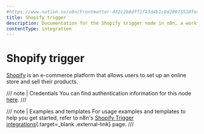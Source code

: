 ```yaml
---
#https://www.notion.so/n8n/Frontmatter-432c2b8dff1f43d4b1c8d20075510fe4
title: Shopify trigger
description: Documentation for the Shopify trigger node in n8n, a workflow automation platform. Includes details of operations and configuration, and links to examples and credentials information.
contentType: integration
---
```


# Shopify trigger

[Shopify](https://www.shopify.com/) is an e-commerce platform that allows users to set up an online store and sell their products.

/// note | Credentials
You can find authentication information for this node [here](/integrations/builtin/credentials/shopify/).
///

///  note  | Examples and templates
For usage examples and templates to help you get started, refer to n8n's [Shopify Trigger integrations](https://n8n.io/integrations/shopify-trigger/){:target=_blank .external-link} page.
///
